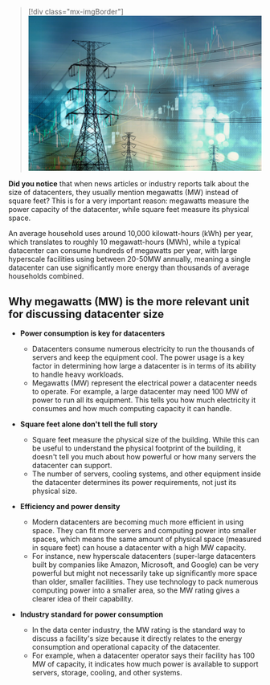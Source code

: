 >[!div class="mx-imgBorder"]
>[![Screenshot of a modern datacenter's server rack, highlighting the significant power capacity measured in megawatts (MW) compared to physical space.](../media/megawatts-square-feet.jpg)](../media/megawatts-square-feet.jpg#lightbox)

**Did you notice** that when news articles or industry reports talk about the size of datacenters, they usually mention megawatts (MW) instead of square feet? This is for a very important reason: megawatts measure the power capacity of the datacenter, while square feet measure its physical space.

An average household uses around 10,000 kilowatt-hours (kWh) per year, which translates to roughly 10 megawatt-hours (MWh), while a typical datacenter can consume hundreds of megawatts per year, with large hyperscale facilities using between 20-50MW annually, meaning a single datacenter can use significantly more energy than thousands of average households combined.

## Why megawatts (MW) is the more relevant unit for discussing datacenter size

- **Power consumption is key for datacenters**
  - Datacenters consume numerous electricity to run the thousands of servers and keep the equipment cool. The power usage is a key factor in determining how large a datacenter is in terms of its ability to handle heavy workloads.
  - Megawatts (MW) represent the electrical power a datacenter needs to operate. For example, a large datacenter may need 100 MW of power to run all its equipment. This tells you how much electricity it consumes and how much computing capacity it can handle.

- **Square feet alone don't tell the full story**
  - Square feet measure the physical size of the building. While this can be useful to understand the physical footprint of the building, it doesn't tell you much about how powerful or how many servers the datacenter can support.
  - The number of servers, cooling systems, and other equipment inside the datacenter determines its power requirements, not just its physical size.

- **Efficiency and power density**
  - Modern datacenters are becoming much more efficient in using space. They can fit more servers and computing power into smaller spaces, which means the same amount of physical space (measured in square feet) can house a datacenter with a high MW capacity.
  - For instance, new hyperscale datacenters (super-large datacenters built by companies like Amazon, Microsoft, and Google) can be very powerful but might not necessarily take up significantly more space than older, smaller facilities. They use technology to pack numerous computing power into a smaller area, so the MW rating gives a clearer idea of their capability.

- **Industry standard for power consumption**
  - In the data center industry, the MW rating is the standard way to discuss a facility's size because it directly relates to the energy consumption and operational capacity of the datacenter.
  - For example, when a datacenter operator says their facility has 100 MW of capacity, it indicates how much power is available to support servers, storage, cooling, and other systems.
